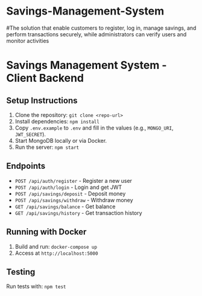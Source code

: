 # Savings-Management-System
#The solution that  enable customers to register, log in, manage savings, and perform transactions securely, while administrators can verify users and monitor activities
# Savings Management System - Client Backend

## Setup Instructions
1. Clone the repository: `git clone <repo-url>`
2. Install dependencies: `npm install`
3. Copy `.env.example` to `.env` and fill in the values (e.g., `MONGO_URI`, `JWT_SECRET`).
4. Start MongoDB locally or via Docker.
5. Run the server: `npm start`

## Endpoints
- `POST /api/auth/register` - Register a new user
- `POST /api/auth/login` - Login and get JWT
- `POST /api/savings/deposit` - Deposit money
- `POST /api/savings/withdraw` - Withdraw money
- `GET /api/savings/balance` - Get balance
- `GET /api/savings/history` - Get transaction history

## Running with Docker
1. Build and run: `docker-compose up`
2. Access at `http://localhost:5000`

## Testing
Run tests with: `npm test`
